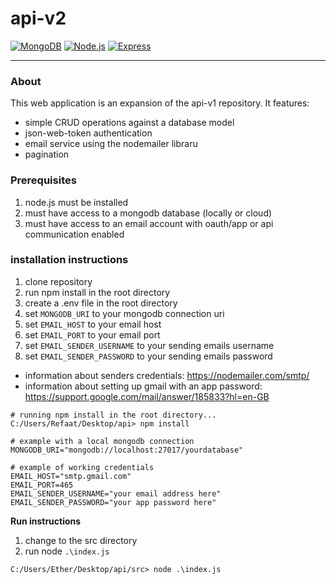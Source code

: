 # api-v2 #
[![MongoDB](https://custom-icon-badges.demolab.com/badge/-MongoDB-47A248?style=for-the-badge&logo=mongodb&logoColor=white)](https://www.mongodb.com/)
[![Node.js](https://custom-icon-badges.demolab.com/badge/-Node.js-339933?style=for-the-badge&logo=node.js&logoColor=white)](https://nodejs.org/)
[![Express](https://custom-icon-badges.demolab.com/badge/-Express-FFFFFF?style=for-the-badge&logo=express&logoColor=black)](https://expressjs.com/)

<hr></hr>

### About ###
This web application is an expansion of the api-v1 repository. It features:
- simple CRUD operations against a database model
- json-web-token authentication
- email service using the nodemailer libraru
- pagination 

### Prerequisites ###
1. node.js must be installed
2. must have access to a mongodb database (locally or cloud)
3. must have access to an email account with oauth/app or api communication enabled

### installation instructions ###
1. clone repository
2. run npm install in the root directory
3. create a .env file in the root directory
4. set `MONGODB_URI` to your mongodb connection uri
5. set `EMAIL_HOST` to your email host
6. set `EMAIL_PORT` to your email port
7. set `EMAIL_SENDER_USERNAME` to your sending emails username
8. set `EMAIL_SENDER_PASSWORD` to your sending emails password

- information about senders credentials: https://nodemailer.com/smtp/
- information about setting up gmail with an app password: https://support.google.com/mail/answer/185833?hl=en-GB

```
# running npm install in the root directory...
C:/Users/Refaat/Desktop/api> npm install
```
```
# example with a local mongodb connection
MONGODB_URI="mongodb://localhost:27017/yourdatabase"
```
```
# example of working credentials
EMAIL_HOST="smtp.gmail.com"
EMAIL_PORT=465
EMAIL_SENDER_USERNAME="your email address here"
EMAIL_SENDER_PASSWORD="your app password here"
```

**Run instructions**
1. change to the src directory
2. run node `.\index.js`

```
C:/Users/Ether/Desktop/api/src> node .\index.js
```
